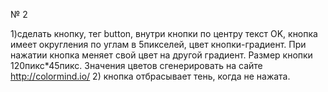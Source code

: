 № 2

1)сделать кнопку, тег button, внутри кнопки по центру текст OK, кнопка имеет округления по углам в 5пикселей, цвет кнопки-градиент. При нажатии кнопка меняет свой цвет на другой градиент.  Размер кнопки 120пикс*45пикс. 
Значения цветов  сгенерировать на сайте http://colormind.io/
2) кнопка отбрасывает тень, когда не нажата.
